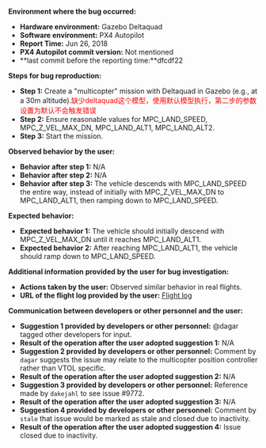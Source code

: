 **Environment where the bug occurred:**

- **Hardware environment:** Gazebo Deltaquad
- **Software environment:** PX4 Autopilot
- **Report Time:** Jun 26, 2018
- **PX4 Autopilot commit version:** Not mentioned
- **last commit before the reporting time:**dfcdf22

**Steps for bug reproduction:**

- **Step 1:** Create a "multicopter" mission with Deltaquad in Gazebo (e.g., at a 30m altitude).<font color='red'>缺少deltaquad这个模型，使用默认模型执行，第二步的参数设置为默认不会触发错误</font>
- **Step 2:** Ensure reasonable values for MPC_LAND_SPEED, MPC_Z_VEL_MAX_DN, MPC_LAND_ALT1, MPC_LAND_ALT2.
- **Step 3:** Start the mission.

**Observed behavior by the user:**
- **Behavior after step 1:** N/A
- **Behavior after step 2:** N/A
- **Behavior after step 3:** The vehicle descends with MPC_LAND_SPEED the entire way, instead of initially with MPC_Z_VEL_MAX_DN to MPC_LAND_ALT1, then ramping down to MPC_LAND_SPEED.

**Expected behavior:**
- **Expected behavior 1:** The vehicle should initially descend with MPC_Z_VEL_MAX_DN until it reaches MPC_LAND_ALT1.
- **Expected behavior 2:** After reaching MPC_LAND_ALT1, the vehicle should ramp down to MPC_LAND_SPEED.

**Additional information provided by the user for bug investigation:**
- **Actions taken by the user:** Observed similar behavior in real flights.
- **URL of the flight log provided by the user:** [Flight log](https://logs.px4.io/plot_app?log=70e15793-db80-4ec7-91d8-d1b6af522e70)

**Communication between developers or other personnel and the user:**
- **Suggestion 1 provided by developers or other personnel:** @dagar tagged other developers for input.
- **Result of the operation after the user adopted suggestion 1:** N/A
- **Suggestion 2 provided by developers or other personnel:** Comment by `dagar` suggests the issue may relate to the multicopter position controller rather than VTOL specific.
- **Result of the operation after the user adopted suggestion 2:** N/A
- **Suggestion 3 provided by developers or other personnel:** Reference made by `dakejahl` to see issue #9772.
- **Result of the operation after the user adopted suggestion 3:** N/A
- **Suggestion 4 provided by developers or other personnel:** Comment by `stale` that issue would be marked as stale and closed due to inactivity.
- **Result of the operation after the user adopted suggestion 4:** Issue closed due to inactivity.
